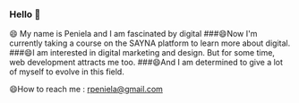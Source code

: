 ### Hello 👋
😄 My name is Peniela and I am fascinated by digital
###😄Now I'm currently taking a course on the SAYNA platform to learn more about digital.
###😄I am interested in digital marketing and design. But for some time, web development attracts me too. 
###😄And I am determined to give a lot of myself to evolve in this field. 

😄How to reach me : rpeniela@gmail.com
